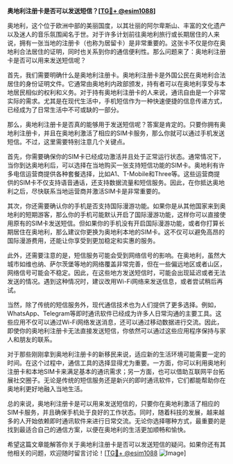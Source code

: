 **奥地利注册卡是否可以发送短信？[[TG💪+ @esim1088](https://t.me/s/esim1088)]**

奥地利，这个位于欧洲中部的美丽国度，以其壮丽的阿尔卑斯山、丰富的文化遗产以及迷人的音乐氛围闻名于世。对于许多计划前往奥地利旅行或长期居住的人来说，拥有一张当地的注册卡（也称为居留卡）是非常重要的。这张卡不仅是你在奥地利合法居住的证明，同时也关系到你的通信便利性。那么问题来了：奥地利注册卡是否可以用来发送短信呢？

首先，我们需要明确什么是奥地利注册卡。奥地利注册卡是外国公民在奥地利合法居住的身份证明文件。它通常由奥地利内政部颁发，持有者可以在奥地利享受与本地居民相似的权利和义务。对于持有奥地利注册卡的人来说，通讯自由是一个非常实际的需求。尤其是在现代生活中，手机短信作为一种快速便捷的信息传递方式，已经成为了日常生活中不可或缺的一部分。

那么，奥地利注册卡是否真的能够用于发送短信呢？答案是肯定的。只要你拥有奥地利注册卡，并且在奥地利激活了相应的SIM卡服务，那么你就可以通过手机发送短信。不过，这里需要特别注意几个关键点。

首先，你需要确保你的SIM卡已经成功激活并且处于正常运行状态。通常情况下，当你到达奥地利后，可以选择在当地购买一张支持短信功能的SIM卡。奥地利有许多电信运营商提供各种套餐选择，比如A1、T-Mobile和Three等。这些运营商提供的SIM卡不仅支持语音通话，还支持数据流量和短信服务。因此，在你抵达奥地利之后，尽快联系当地运营商并激活SIM卡是非常重要的。

其次，你还需要确认你的手机是否支持国际漫游功能。如果你是从其他国家来到奥地利的短期游客，那么你的手机可能默认开启了国际漫游功能，这样你可以直接使用原有的SIM卡发送短信。但如果你的手机没有开启国际漫游功能，或者你打算长期居住在奥地利，那么建议你更换为奥地利本地的SIM卡。这不仅可以避免高昂的国际漫游费用，还能让你享受到更加稳定和实惠的服务。

此外，还需要注意的是，短信服务可能会受到网络信号的影响。在奥地利，虽然大城市如维也纳、萨尔茨堡等地的网络覆盖非常完善，但在一些偏远地区或者山区，网络信号可能会不稳定。因此，在这些地方发送短信时，可能会出现延迟或者无法发送的情况。遇到这种情况时，建议改用Wi-Fi网络来发送信息，或者尝试稍后再试。

当然，除了传统的短信服务外，现代通信技术也为人们提供了更多选择。例如，WhatsApp、Telegram等即时通讯软件已经成为许多人日常沟通的主要工具。这些应用不仅可以通过Wi-Fi网络发送消息，还可以通过移动数据进行交流。因此，即使你的奥地利注册卡无法直接发送短信，你依然可以通过这些应用程序保持与家人和朋友的联系。

对于那些刚刚拿到奥地利注册卡的新移民来说，适应新的生活环境可能需要一定的时间。在这个过程中，通信工具的选择显得尤为重要。一方面，你可以利用奥地利注册卡和本地SIM卡来满足基本的通讯需求；另一方面，也可以借助互联网平台拓展社交圈子。无论是传统的短信服务还是新兴的即时通讯软件，它们都能帮助你在奥地利更好地融入当地生活。

总的来说，奥地利注册卡是可以用来发送短信的，只要你在奥地利激活了相应的SIM卡服务，并且确保手机处于良好的工作状态。同时，随着科技的发展，越来越多的人开始依赖即时通讯软件来进行日常交流。无论你选择哪种方式，最重要的是找到最适合自己的通信方案，以便在奥地利的生活更加顺畅和愉快。

希望这篇文章能解答你关于奥地利注册卡是否可以发送短信的疑问。如果你还有其他相关的问题，欢迎随时留言讨论！[[TG💪+ @esim1088](https://t.me/s/esim1088) ![Image](https://i.postimg.cc/4NQfJmqS/Snipaste-2025-05-13-00-14-12.png)]